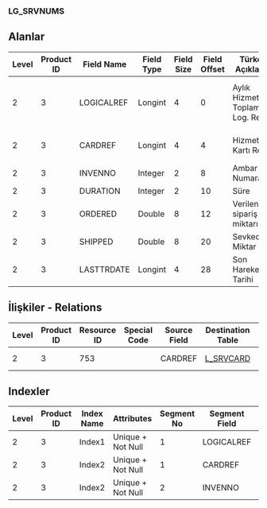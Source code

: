 ### LG_SRVNUMS

## Alanlar

**Level**|**Product ID**|**Field Name**|**Field Type**|**Field Size**|**Field Offset**|**Türkçe Açıklama**|**Expression**
-----|-----|-----|-----|-----|-----|-----|-----
2|3|LOGICALREF|Longint|4|0|Aylık Hizmet Toplamları Log. Ref.|Monthly Service Total Logical Reference
2|3|CARDREF|Longint|4|4|Hizmet Kartı Ref.|Service Card Reference
2|3|INVENNO|Integer|2|8|Ambar Numarası|Warehouse Number
2|3|DURATION|Integer|2|10|Süre|Duration
2|3|ORDERED|Double|8|12|Verilen sipariş miktarı|Purchase Ordered Quantity
2|3|SHIPPED|Double|8|20|Sevkedilen Miktar|Delivered Quantity
2|3|LASTTRDATE|Longint|4|28|Son Hareket Tarihi|Last Transaction Date

## İlişkiler - Relations

**Level**|**Product ID**|**Resource ID**|**Special Code**|**Source Field**|**Destination Table**|**Destination Field**|**Relation Type**|**Extra Condition**
-----|-----|-----|-----|-----|-----|-----|-----|-----
2|3|753||CARDREF|[L_SRVCARD](../LG_SRVCARD "L_SRVCARD")|LOGICALREF|one-to-one|

## Indexler

**Level**|**Product ID**|**Index Name**|**Attributes**|**Segment No**|**Segment Field**|**Sense**
-----|-----|-----|-----|-----|-----|-----
2|3|Index1|Unique + Not Null|1|LOGICALREF|Ascending
2|3|Index2|Unique + Not Null|1|CARDREF|Ascending
2|3|Index2|Unique + Not Null|2|INVENNO|Ascending
